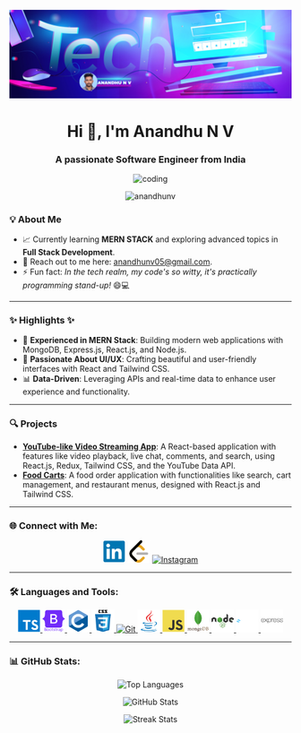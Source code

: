 
![logo](https://github.com/anandhunv/anandhunv/blob/main/Add%20a%20heading.png?raw=true)

<h1 align="center">Hi 👋, I'm Anandhu N V</h1>
<h3 align="center">A passionate Software Engineer from India</h3>

<div align="center">
  <img src="https://i.redd.it/n8agw6z2smyb1.gif" alt="coding" width="400">
</div>

<p align="center">
  <img src="https://komarev.com/ghpvc/?username=anandhunv&label=Profile%20views&color=0e75b6&style=flat" alt="anandhunv" />
</p>

### 💡 About Me

- 📈 Currently learning **MERN STACK** and exploring advanced topics in **Full Stack Development**.
- 📨 Reach out to me here: [anandhunv05@gmail.com](mailto:anandhunv05@gmail.com).
- ⚡ Fun fact: <i>In the tech realm, my code's so witty, it's practically programming stand-up!</i> 😄💻

---

### ✨ Highlights ✨

- 💼 **Experienced in MERN Stack**: Building modern web applications with MongoDB, Express.js, React.js, and Node.js.
- 🚀 **Passionate About UI/UX**: Crafting beautiful and user-friendly interfaces with React and Tailwind CSS.
- 📊 **Data-Driven**: Leveraging APIs and real-time data to enhance user experience and functionality.

---

### 🔍 Projects

- **[YouTube-like Video Streaming App](https://github.com/anandhunv/video-streaming-app)**: A React-based application with features like video playback, live chat, comments, and search, using React.js, Redux, Tailwind CSS, and the YouTube Data API.
- **[Food Carts](https://github.com/anandhunv/food-carts)**: A food order application with functionalities like search, cart management, and restaurant menus, designed with React.js and Tailwind CSS.

---

### 🌐 Connect with Me:

<p align="center">
  <a href="https://linkedin.com/in/anandhu-nv" target="_blank"><img src="https://raw.githubusercontent.com/devicons/devicon/master/icons/linkedin/linkedin-original.svg" alt="LinkedIn" width="40" height="40"/></a>
  <a href="https://www.leetcode.com/anandhuvasudevannv18" target="_blank"><img src="https://raw.githubusercontent.com/devicons/devicon/master/icons/leetcode/leetcode-original.svg" alt="LeetCode" width="40" height="40"/></a>
  <a href="https://instagram.com/nv_anxndhu" target="_blank"><img src="https://raw.githubusercontent.com/devicons/devicon/master/icons/instagram/instagram-original.svg" alt="Instagram" width="40" height="40"/></a>
</p>

---

### 🛠 Languages and Tools:

<p align="center">
  <a href="https://typescriptlang.org" target="_blank" rel="noreferrer"> <img src="https://raw.githubusercontent.com/devicons/devicon/master/icons/typescript/typescript-original.svg" alt="TypeScript" width="40" height="40"/> </a>
  <a href="https://getbootstrap.com" target="_blank" rel="noreferrer"> <img src="https://raw.githubusercontent.com/devicons/devicon/master/icons/bootstrap/bootstrap-plain-wordmark.svg" alt="Bootstrap" width="40" height="40"/> </a>
  <a href="https://www.cprogramming.com/" target="_blank" rel="noreferrer"> <img src="https://raw.githubusercontent.com/devicons/devicon/master/icons/c/c-original.svg" alt="C" width="40" height="40"/> </a>
  <a href="https://www.w3schools.com/css/" target="_blank" rel="noreferrer"> <img src="https://raw.githubusercontent.com/devicons/devicon/master/icons/css3/css3-original-wordmark.svg" alt="CSS3" width="40" height="40"/> </a>
  <a href="https://git-scm.com/" target="_blank" rel="noreferrer"> <img src="https://www.vectorlogo.zone/logos/git-scm/git-scm-icon.svg" alt="Git" width="40" height="40"/> </a>
  <a href="https://www.java.com" target="_blank" rel="noreferrer"> <img src="https://raw.githubusercontent.com/devicons/devicon/master/icons/java/java-original.svg" alt="Java" width="40" height="40"/> </a>
  <a href="https://developer.mozilla.org/en-US/docs/Web/JavaScript" target="_blank" rel="noreferrer"> <img src="https://raw.githubusercontent.com/devicons/devicon/master/icons/javascript/javascript-original.svg" alt="JavaScript" width="40" height="40"/> </a>
  <a href="https://www.mongodb.com/" target="_blank" rel="noreferrer"> <img src="https://raw.githubusercontent.com/devicons/devicon/master/icons/mongodb/mongodb-original-wordmark.svg" alt="MongoDB" width="40" height="40"/> </a>
  <a href="https://nodejs.org/" target="_blank" rel="noreferrer"> <img src="https://raw.githubusercontent.com/devicons/devicon/master/icons/nodejs/nodejs-original-wordmark.svg" alt="Node.js" width="40" height="40"/> </a>
  <a href="https://tailwindcss.com/" target="_blank" rel="noreferrer"> <img src="https://raw.githubusercontent.com/devicons/devicon/master/icons/tailwindcss/tailwindcss-original-wordmark.svg" alt="TailwindCSS" width="40" height="40"/> </a>
  <a href="https://expressjs.com/" target="_blank" rel="noreferrer"> <img src="https://raw.githubusercontent.com/devicons/devicon/master/icons/express/express-original-wordmark.svg" alt="Express.js" width="40" height="40"/> </a>
</p>

---

### 📊 GitHub Stats:

<p align="center">
  <img src="https://github-readme-stats.vercel.app/api/top-langs?username=anandhunv&show_icons=true&locale=en&layout=compact" alt="Top Languages" />
</p>
<p align="center">
  <img src="https://github-readme-stats.vercel.app/api?username=anandhunv&show_icons=true&locale=en" alt="GitHub Stats" />
</p>
<p align="center">
  <img src="https://github-readme-streak-stats.herokuapp.com/?user=anandhunv&custom_title=Week%20Streak" alt="Streak Stats" />
</p>
